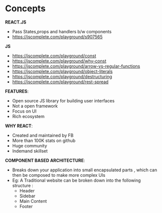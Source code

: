 # Concepts

**REACT.JS**
- Pass States,props and handlers b/w components
- https://jscomplete.com/playground/s907565

**JS** 
- https://jscomplete.com/playground/const
- https://jscomplete.com/playground/why-const
- https://jscomplete.com/playground/arrow-vs-regular-functions
- https://jscomplete.com/playground/object-literals
- https://jscomplete.com/playground/destructuring 
- https://jscomplete.com/playground/rest-spread

**FEATURES**:
- Open source JS library for building user interfaces 
- Not a open framework 
- Focus on UI 
- Rich ecosystem 

**WHY REACT**: 
- Created and maintained by FB 
- More than 100K stats on github 
- Huge community 
- Indemand skillset 

**COMPONENT BASED ARCHITECTURE**:
- Breaks down your application into small encapsulated parts , which can then be composed to make more complex UIs 
- Eg: A Traditional website can be broken down into the following structure :
  - Header 
  - Sidebar 
  - Main Content 
  - Footer
